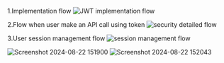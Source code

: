 1.Implementation flow
![JWT implementation flow](https://github.com/user-attachments/assets/de865f8b-2c01-462a-bc81-72b4bc7c55cc)

2.Flow when user make an API call using token
![security detailed flow](https://github.com/user-attachments/assets/59659336-df25-42e8-b54d-160dfc596359)

3.User session management flow
![session management flow](https://github.com/user-attachments/assets/25835e46-710e-45e4-a285-9c2c12fc5477)

![Screenshot 2024-08-22 151900](https://github.com/user-attachments/assets/9f1740d0-0a60-4cdd-b9fc-4e77718f01f5)
![Screenshot 2024-08-22 152043](https://github.com/user-attachments/assets/67910dcc-495c-4a5c-820c-191771dd3155)

